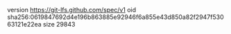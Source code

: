 version https://git-lfs.github.com/spec/v1
oid sha256:0619847692d4e196b863885e92946f6a855e43d850a82f2947f53063121e22ea
size 29843
